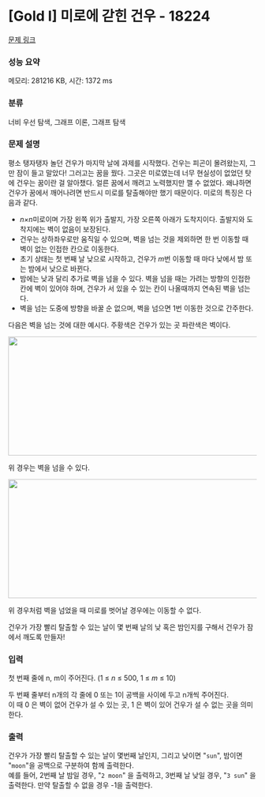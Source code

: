 # [Gold I] 미로에 갇힌 건우 - 18224 

[문제 링크](https://www.acmicpc.net/problem/18224) 

### 성능 요약

메모리: 281216 KB, 시간: 1372 ms

### 분류

너비 우선 탐색, 그래프 이론, 그래프 탐색

### 문제 설명

<p>평소 탱자탱자 놀던 건우가 마지막 날에 과제를 시작했다. 건우는 피곤이 몰려왔는지, 그만 잠이 들고 말았다! 그러고는 꿈을 꿨다. 그곳은 미로였는데 너무 현실성이 없었던 탓에 건우는 꿈이란 걸 알아챘다. 얼른 꿈에서 깨려고 노력했지만 깰 수 없었다. 왜냐하면 건우가 꿈에서 깨어나려면 반드시 미로를 탈출해야만 했기 때문이다. 미로의 특징은 다음과 같다.</p>

<ul>
	<li><em>n×n</em>미로이며 가장 왼쪽 위가 출발지, 가장 오른쪽 아래가 도착지이다. 출발지와 도착지에는 벽이 없음이 보장된다.</li>
	<li>건우는 상하좌우로만 움직일 수 있으며, 벽을 넘는 것을 제외하면 한 번 이동할 때 벽이 없는 인접한 칸으로 이동한다.</li>
	<li>초기 상태는 첫 번째 날 낮으로 시작하고, 건우가 <em>m</em>번 이동할 때 마다 낮에서 밤 또는 밤에서 낮으로 바뀐다.</li>
	<li>밤에는 낮과 달리 추가로 벽을 넘을 수 있다. 벽을 넘을 때는 가려는 방향의 인접한 칸에 벽이 있어야 하며, 건우가 서 있을 수 있는 칸이 나올때까지 연속된 벽을 넘는다.</li>
	<li>벽을 넘는 도중에 방향을 바꿀 순 없으며, 벽을 넘으면 1번 이동한 것으로 간주한다.</li>
</ul>

<p>다음은 벽을 넘는 것에 대한 예시다. 주황색은 건우가 있는 곳 파란색은 벽이다.<img alt="" src=""></p>

<p style="text-align: center;"><img alt="" src=""><img alt="" src="https://upload.acmicpc.net/8dedbc28-5f75-42e1-b285-dbfae801a0a2/-/crop/818x328/113,156/-/preview/" style="height: 241px; width: 600px;"></p>

<p>위 경우는 벽을 넘을 수 있다.</p>

<p style="text-align: center;"><img alt="" src="https://upload.acmicpc.net/988cf875-949f-4d6e-a7d7-4fbbd92c4a5d/-/crop/870x344/120,146/-/preview/" style="width: 610px; height: 241px;"></p>

<p>위 경우처럼 벽을 넘었을 때 미로를 벗어날 경우에는 이동할 수 없다.</p>

<p>건우가 가장 빨리 탈출할 수 있는 날이 몇 번째 날의 낮 혹은 밤인지를 구해서 건우가 잠에서 깨도록 만들자!</p>

### 입력 

 <p>첫 번째 줄에 n, m이 주어진다. (1 ≤ <em>n </em>≤ 500, 1 ≤ <em>m </em>≤ 10)</p>

<p>두 번째 줄부터 n개의 각 줄에 0 또는 1이 공백을 사이에 두고 n개씩 주어진다.<br>
이 때 0 은 벽이 없어 건우가 설 수 있는 곳, 1 은 벽이 있어 건우가 설 수 없는 곳을 의미한다.</p>

### 출력 

 <p>건우가 가장 빨리 탈출할 수 있는 날이 몇번째 날인지, 그리고 낮이면 "<code>sun</code>", 밤이면 "<code>moon</code>"을 공백으로 구분하여 함께 출력한다.<br>
예를 들어, 2번째 날 밤일 경우, "<code>2 moon</code>" 을 출력하고, 3번째 날 낮일 경우, "<code>3 sun</code>" 을 출력한다. 만약 탈출할 수 없을 경우 -1을 출력한다.</p>

